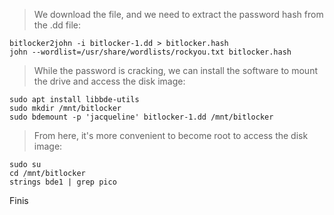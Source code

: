 > We download the file, and we need to extract the password hash from the .dd file:
```
bitlocker2john -i bitlocker-1.dd > bitlocker.hash
john --wordlist=/usr/share/wordlists/rockyou.txt bitlocker.hash
```
> While the password is cracking, we can install the software to mount the drive and access the disk image:
```
sudo apt install libbde-utils
sudo mkdir /mnt/bitlocker
sudo bdemount -p 'jacqueline' bitlocker-1.dd /mnt/bitlocker
```
> From here, it's more convenient to become root to access the disk image:
```
sudo su
cd /mnt/bitlocker
strings bde1 | grep pico
```
Finis
